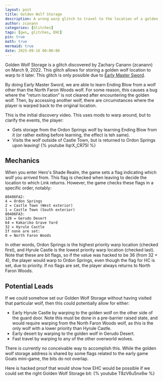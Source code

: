 ```yaml
---
layout: post
title: Golden Wolf Storage
description: A wrong warp glitch to travel to the location of a golden wolf
author: zcanann
categories: [Glitches]
tags: [gws, glitches, EHC]
pin: true
math: true
mermaid: true
date: 2025-09-16 00:00:00
---
```


Golden Wolf Storage is a glitch discovered by Zachary Canann (zcanann) on March 9, 2022. This glitch allows for storing a golden wolf location to warp to it later. This glitch is only possible due to [Early Master Sword](/posts/early-master-sword).

By doing Early Master Sword, we are able to learn Ending Blow from a wolf other than the North Faron Woods wolf. For some reason, this causes a bug where the "return location" is not cleared after encountering the golden wolf. Then, by accessing another wolf, there are circumstances where the player is warped back to the original location.

This is the initial discovery video. This uses mods to warp around, but to clarify the events, the player:
- Gets storage from the Ordon Springs wolf by learning Ending Blow from it (or rather exiting before learning, the effect is teh same).
- Visits the wolf outside of Castle Town, but is returned to Ordon Springs upon leaving!
{% youtube lIqrX_CR75I %}

## Mechanics

When you enter Hero's Shade Realm, the game sets a flag indicating which wolf you arrived from. This flag is checked when leaving to decide the location to which Link returns. However, the game checks these flags in a specific order, notably:
```
80406FA2:
4 = Ordon Springs
2 = Castle Town (West exterior)
1 = Castle Town (South exterior)
80406FA3:
128 = Gerudo Desert
64 = Kakariko Grave Yard
32 = Hyrule Castle
If none are set:
0 = North Faron Woods
```

In other words, Ordon Springs is the highest priority warp location (checked first), and Hyrule Castle is the lowest priority warp location (checked last). Note that these are bit flags, so if the value was hacked to be 36 (from 32 + 4), the player would warp to Ordon Springs, even though the flag for HC is set, due to priority. If no flags are set, the player always returns to North Faron Woods.

## Potential Leads

If we could somehow set our Golden Wolf Storage without having visited that particular wolf, then this could potentially allow for either:
- Early Hyrule Castle by warping to the golden wolf on the other side of the guard door. Note this must be done in a pre-barrier raised state, and would require warping from the North Faron Woods wolf, as this is the only wolf with a lower priority than Hyrule Castle.
- Early desert by warping to the golden wolf in Gerudo Desert.
- Fast travel by warping to any of the other overworld wolves.

There is currently no conceivable way to accomplish this. While the golden wolf storage address is shared by some flags related to the early game Goats mini-game, the bits do not overlap.

Here is hacked proof that would show how EHC would be possible if we could set the right Golden Wolf Storage bit:
{% youtube T8zV6u5nx6w %}
